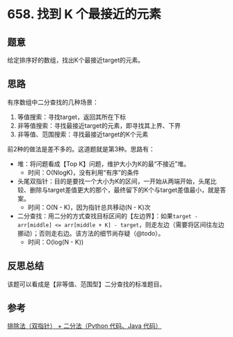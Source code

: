 # 658. 找到 K 个最接近的元素

## 题意

给定排序好的数组，找出K个最接近target的元素。

## 思路

有序数组中二分查找的几种场景：

1. 等值搜索：寻找target，返回其所在下标
1. 非等值搜索：寻找最接近target的元素，即寻找其上界、下界
1. 非等值、范围搜索：寻找最接近target的K个元素

前2种的做法是差不多的。这道题就是第3种。思路有：

- 堆：将问题看成【Top K】问题，维护大小为K的最“不接近”堆。
  - 时间：O(NlogK)，没有利用“有序”的条件
- 头尾双指针：目的是要找一个大小为K的区间，一开始从两端开始，头尾比较、删除与target差值更大的那个，最终留下的K个与target差值最小，就是答案。
  - 时间：O(N - K)，因为指针总共移动(N - K)次
- 二分查找：用二分的方式查找目标区间的【左边界】：如果`target - arr[middle] <= arr[middle + K] - target`，则走左边（需要将区间往左边挪动）；否则走右边。该方法的细节尚存疑（@todo）。
  - 时间：O(log(N - K))

## 反思总结

该题可以看成是【非等值、范围型】二分查找的标准题目。

## 参考

[排除法（双指针） + 二分法（Python 代码、Java 代码）](https://leetcode-cn.com/problems/find-k-closest-elements/solution/pai-chu-fa-shuang-zhi-zhen-er-fen-fa-python-dai-ma/)
